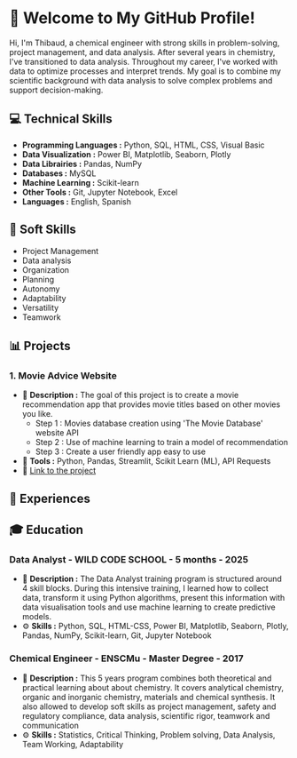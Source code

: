 # 👋 Welcome to My GitHub Profile!

Hi, I'm Thibaud, a chemical engineer with strong skills in problem-solving, project management, and data analysis. 
After several years in chemistry, I've transitioned to data analysis. Throughout my career, I've worked with data to optimize processes and interpret trends. 
My goal is to combine my scientific background with data analysis to solve complex problems and support decision-making.

## 💻 Technical Skills

- **Programming Languages :** Python, SQL, HTML, CSS, Visual Basic
- **Data Visualization :** Power BI, Matplotlib, Seaborn, Plotly
- **Data Librairies :** Pandas, NumPy
- **Databases :** MySQL 
- **Machine Learning :** Scikit-learn
- **Other Tools :** Git, Jupyter Notebook, Excel
- **Languages :** English, Spanish 

## 🤝 Soft Skills

- Project Management
- Data analysis
- Organization
- Planning
- Autonomy
- Adaptability
- Versatility
- Teamwork

## 📊 Projects

### 1. Movie Advice Website

- 📄 **Description :** The goal of this project is to create a movie recommendation app that provides movie titles based on other movies you like.
  -  Step 1 : Movies database creation using 'The Movie Database' website API
  -  Step 2 : Use of machine learning to train a model of recommendation
  -  Step 3 : Create a user friendly app easy to use
- 🔧 **Tools :** Python, Pandas, Streamlit, Scikit Learn (ML), API Requests
- 🌟 [Link to the project](https://github.com/Thibaud-TR/Movie_advice)

## 💼 Experiences


## 🎓 Education 

### Data Analyst - WILD CODE SCHOOL - 5 months - 2025

- 📄 **Description :** The Data Analyst training program is structured around 4 skill blocks. During this intensive training, I learned how to collect data, transform it using Python algorithms, present this information with data visualisation tools and use machine learning to create predictive models.
- ⚙ **Skills :** Python, SQL, HTML-CSS, Power BI, Matplotlib, Seaborn, Plotly, Pandas, NumPy, Scikit-learn, Git, Jupyter Notebook

### Chemical Engineer - ENSCMu - Master Degree - 2017

- 📄 **Description :** This 5 years program combines both theoretical and practical learning about about chemistry. It covers analytical chemistry, organic and inorganic chemistry, materials and chemical synthesis. It also allowed to develop soft skills as project management, safety and regulatory compliance, data analysis, scientific rigor, teamwork and communication
- ⚙ **Skills :** Statistics, Critical Thinking, Problem solving, Data Analysis, Team Working, Adaptability



<!---
Thibaud-TR/Thibaud-TR is a ✨ special ✨ repository because its `README.md` (this file) appears on your GitHub profile.
You can click the Preview link to take a look at your changes.
--->
